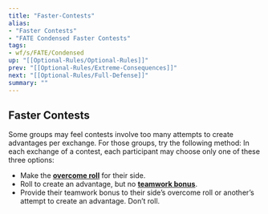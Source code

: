 ```yaml
---
title: "Faster-Contests"
alias:
- "Faster Contests"
- "FATE Condensed Faster Contests"
tags:
- wf/s/FATE/Condensed
up: "[[Optional-Rules/Optional-Rules]]"
prev: "[[Optional-Rules/Extreme-Consequences]]"
next: "[[Optional-Rules/Full-Defense]]"
summary: ""
---
```

## Faster Contests

Some groups may feel contests involve too many attempts to create advantages per exchange. For those groups, try the following method: In each exchange of a contest, each participant may choose only one of these three options:

- Make the **[overcome roll](../Taking-Action-Rolling-the-Dice/Actions/Overcome.md)** for their side.
- Roll to create an advantage, but no **[teamwork bonus](../Challenges-Conflicts-and-Contests/Teamwork/Teamwork.md)**.
- Provide their teamwork bonus to their side’s overcome roll or another’s attempt to create an advantage. Don’t roll.